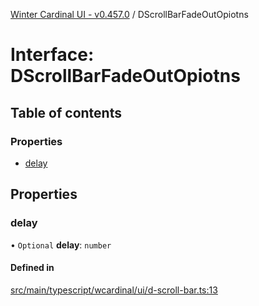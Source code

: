 [Winter Cardinal UI - v0.457.0](../index.md) / DScrollBarFadeOutOpiotns

# Interface: DScrollBarFadeOutOpiotns

## Table of contents

### Properties

- [delay](DScrollBarFadeOutOpiotns.md#delay)

## Properties

### delay

• `Optional` **delay**: `number`

#### Defined in

[src/main/typescript/wcardinal/ui/d-scroll-bar.ts:13](https://github.com/winter-cardinal/winter-cardinal-ui/blob/v0.457.0/src/main/typescript/wcardinal/ui/d-scroll-bar.ts#L13)

